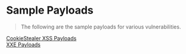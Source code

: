 # Sample Payloads  

>The following are the sample payloads for various vulnerabilities.  

[CookieStealer XSS Payloads](CookieStealer-Payloads.md)  
[XXE Payloads](xxe-payloads.md)  
  

